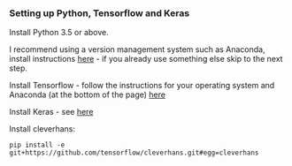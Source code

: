 ### Setting up Python, Tensorflow and Keras

Install Python 3.5 or above.

I recommend using a version management system such as Anaconda, install instructions [here](https://conda.io/docs/user-guide/install/index.html) - if you already use something else skip to the next step.

Install Tensorflow - follow the instructions for your operating system and Anaconda (at the bottom of the page) [here](https://www.tensorflow.org/install/)

Install Keras - see [here](https://keras.io/)


Install cleverhans:
~~~
pip install -e git+https://github.com/tensorflow/cleverhans.git#egg=cleverhans
~~~